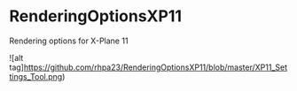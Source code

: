 # RenderingOptionsXP11
Rendering options for X-Plane 11

![alt tag]https://github.com/rhpa23/RenderingOptionsXP11/blob/master/XP11_Settings_Tool.png)
